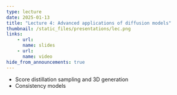 ```yaml
---
type: lecture
date: 2025-01-13
title: "Lecture 4: Advanced applications of diffusion models"
thumbnail: /static_files/presentations/lec.png
links:
    - url:
      name: slides
    - url:
      name: video
hide_from_announcements: true
---
```

 * Score distillation sampling and 3D generation
 * Consistency models

<!--
**Suggested Readings:**
- [Readings 1](http://example.com)
- [Readings 2](http://example.com)
-->
